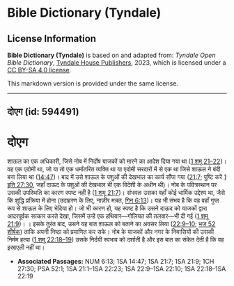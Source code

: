 # Bible Dictionary (Tyndale)

## License Information

**Bible Dictionary (Tyndale)** is based on and adapted from: _Tyndale Open Bible Dictionary_, [Tyndale House Publishers](https://tyndaleopenresources.com/), 2023, which is licensed under a [CC BY-SA 4.0 license](https://creativecommons.org/licenses/by-sa/4.0/legalcode.en).

This markdown version is provided under the same license.



--------------------------------

## दोएग (id: 594491)

दोएग
====

शाऊल का एक अधिकारी, जिसे नोब में निर्दोष याजकों को मारने का आदेश दिया गया था ([1 शमू 21–22](https://ref.ly/1Sam21:1-1Sam22:23))। वह एक एदोमी था, जो या तो एक धर्मांतरित व्यक्ति था या एदोमी सरदारों में से एक था जिसे शाऊल ने बंदी बना लिया था ([14:47](https://ref.ly/1Sam14:47))। बाद में उसे शाऊल के पशुओं की देखभाल का कार्य सौंपा गया ([21:7](https://ref.ly/1Sam21:7); पुष्टि करें [1 इति 27:30](https://ref.ly/1Chr27:30), जहाँ दाऊद के पशुओं की देखभाल भी एक विदेशी के अधीन थी)। नोब के पवित्रस्थान पर उसकी उपस्थिति का कारण स्पष्ट नहीं है ([1 शमू 21:7](https://ref.ly/1Sam21:7))। संभवतः उसका वहाँ कोई धार्मिक उद्देश्य था, जैसे कि शुद्धि प्रक्रिया में होना (उदाहरण के लिए, नाज़ीर मन्नत, [गिन 6:13](https://ref.ly/Num6:13))। यह भी संभव है कि वह वहाँ गुप्त रूप से शाऊल के लिए भेदिया हो। जो भी कारण हो, यह स्पष्ट है कि उसने दाऊद को याजकों द्वारा आदरपूर्वक सत्कार करते देखा, जिसमें उन्हें एक हथियार—गोलियत की तलवार—भी दी गई ([1 शमू 21:9](https://ref.ly/1Sam21:9))। । इसके तुरंत बाद, उसने यह बात शाऊल को बताने का अवसर लिया ([22:9–10](https://ref.ly/1Sam22:9-1Sam22:10); [भज 52 शीर्षक](https://ref.ly/Ps52:1)) ताकि अपनी निष्ठा को प्रमाणित कर सके। नोब के याजकों और नगर के निवासियों की उसकी निर्मम हत्या ([1 शमू 22:18–19](https://ref.ly/1Sam22:18-1Sam22:19)) उसके निर्दयी स्वभाव को दर्शाती है और इस बात का संकेत देती है कि वह इस्राएली नहीं था।

* **Associated Passages:** NUM 6:13; 1SA 14:47; 1SA 21:7; 1SA 21:9; 1CH 27:30; PSA 52:1; 1SA 21:1–1SA 22:23; 1SA 22:9–1SA 22:10; 1SA 22:18–1SA 22:19

